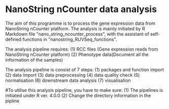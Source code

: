 # NanoString nCounter data analysis
The aim of this programme is to process the gene expression data from NanoString nCounter platform. The analysis is mainly initiated by R Markdown file "nano_string_ncounter_process", with the assistant of self-defined functions in "nanostring_RUVSeq_functions".

The analysis pipeline requires:
(1) RCC files (Gene expression reads from NanoString nCounter platform)
(2) Phenotype data(Document all the information of the samples)

The analysis pipeline is consist of 7 steps:
(1) packages and function import
(2) data import 
(3) data preprocessing
(4) data quality check
(5) normalisation
(6) downstream data analysis
(7) visualisation

#To utilise this analysis pipeline, you have to make sure:
(1) The pipelines is initiated under R ver. 4.0.0
(2) Change the directory information in the pipline